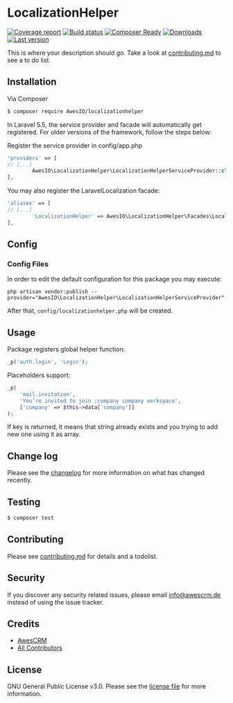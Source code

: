 # LocalizationHelper

[![Coverage report](http://gitlab.awescode.com/awes-io/localization-helper/badges/master/coverage.svg)](https://www.awes.io/)
[![Build status](http://gitlab.awescode.com/awes-io/localization-helper/badges/master/build.svg)](https://www.awes.io/)
[![Composer Ready](https://www.awc.wtf/awes-io/localization-helper/status.svg)](https://www.awes.io/)
[![Downloads](https://www.awc.wtf/awes-io/localization-helper/downloads.svg)](https://www.awes.io/)
[![Last version](https://www.awc.wtf/awes-io/localization-helper/version.svg)](https://www.awes.io/)

This is where your description should go. Take a look at [contributing.md](contributing.md) to see a to do list.

## Installation

Via Composer

``` bash
$ composer require AwesIO/localizationhelper
```

In Laravel 5.5, the service provider and facade will automatically get registered. For older versions of the framework, follow the steps below:

Register the service provider in config/app.php
```php
'providers' => [
// [...]
        AwesIO\LocalizationHelper\LocalizationHelperServiceProvider::class,
],
```

You may also register the LaravelLocalization facade:

```php
'aliases' => [
// [...]
        'LocalizationHelper' => AwesIO\LocalizationHelper\Facades\LocalizationHelper::class,
],
```

## Config

### Config Files

In order to edit the default configuration for this package you may execute:

```
php artisan vendor:publish --provider="AwesIO\LocalizationHelper\LocalizationHelperServiceProvider"
```

After that, `config/localizationhelper.php` will be created.

## Usage

Package registers global helper function:

```php
_p('auth.login', 'Login');
```

Placeholders support:

```php
_p(
    'mail.invitation', 
    'You’re invited to join :company company workspace', 
    ['company' => $this->data['company']]
);
```

If key is returned, it means that string already exists and you trying to add new one using it as array.

## Change log

Please see the [changelog](changelog.md) for more information on what has changed recently.

## Testing

``` bash
$ composer test
```

## Contributing

Please see [contributing.md](contributing.md) for details and a todolist.

## Security

If you discover any security related issues, please email info@awescrm.de instead of using the issue tracker.

## Credits

- [AwesCRM][link-author]
- [All Contributors][link-contributors]

## License

GNU General Public License v3.0. Please see the [license file](license.md) for more information.

[ico-version]: https://img.shields.io/packagist/v/AwesIO/localizationhelper.svg?style=flat-square
[ico-downloads]: https://img.shields.io/packagist/dt/AwesIO/localizationhelper.svg?style=flat-square
[ico-travis]: https://img.shields.io/travis/AwesIO/localizationhelper/master.svg?style=flat-square
[ico-styleci]: https://styleci.io/repos/12345678/shield

[link-packagist]: https://packagist.org/packages/AwesIO/localizationhelper
[link-downloads]: https://packagist.org/packages/AwesIO/localizationhelper
[link-travis]: https://travis-ci.org/AwesIO/localizationhelper
[link-styleci]: https://styleci.io/repos/12345678
[link-author]: https://github.com/AwesIO
[link-contributors]: ../../contributors]

